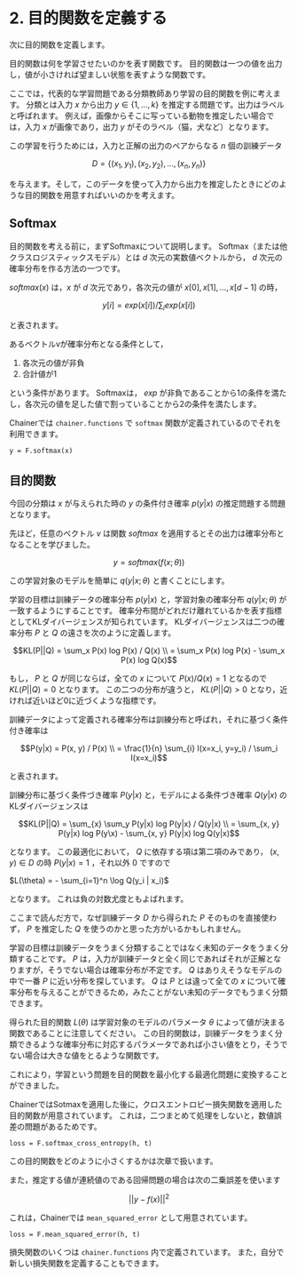 # 2. 目的関数を定義する

次に目的関数を定義します。

目的関数は何を学習させたいのかを表す関数です。
目的関数は一つの値を出力し，値が小さければ望ましい状態を表すような関数です。

ここでは，代表的な学習問題である分類教師あり学習の目的関数を例に考えます。
分類とは入力 $x$ から出力 $y \in \{1, ..., k\}$ を推定する問題です。出力はラベルと呼ばれます。
例えば，画像からそこに写っている動物を推定したい場合では，入力 $x$ が画像であり，出力 $y$ がそのラベル（猫，犬など）となります。

この学習を行うためには，入力と正解の出力のペアからなる $n$ 個の訓練データ

$$D = \{(x_1, y_1), (x_2, y_2), ..., (x_n, y_n)\}$$

を与えます。そして，このデータを使って入力から出力を推定したときにどのような目的関数を用意すればいいのかを考えます。

## Softmax

目的関数を考える前に，まずSoftmaxについて説明します。
Softmax（または他クラスロジスティックスモデル）とは $d$ 次元の実数値ベクトルから，
$d$ 次元の確率分布を作る方法の一つです。

$softmax(x)$ は，$x$ が $d$ 次元であり，各次元の値が $x[0], x[1], ..., x[d-1]$ の時，

$$y[i]=exp(x[i])/\sum_i exp(x[i])$$

と表されます。

あるベクトルvが確率分布となる条件として，

1. 各次元の値が非負
2. 合計値が1

という条件があります。
Softmaxは， $exp$ が非負であることから1の条件を満たし，各次元の値を足した値で割っていることから2の条件を満たします。

Chainerでは `chainer.functions` で `softmax` 関数が定義されているのでそれを利用できます。

```
y = F.softmax(x)
```

## 目的関数

今回の分類は $x$ が与えられた時の $y$ の条件付き確率 $p(y|x)$ の推定問題する問題となります。

先ほど，任意のベクトル $v$ は関数 $softmax$ を適用するとその出力は確率分布となることを学びました。

$$y = softmax(f(x; \theta))$$

この学習対象のモデルを簡単に $q(y|x; \theta)$ と書くことにします。

学習の目標は訓練データの確率分布 $p(y|x)$ と，学習対象の確率分布 $q(y|x; \theta)$ が一致するようにすることです。
確率分布間がどれだけ離れているかを表す指標としてKLダイバージェンスが知られています。
KLダイバージェンスは二つの確率分布 $P$ と $Q$ の遠さを次のように定義します。

```math
KL(P||Q) = \sum_x P(x) log P(x) / Q(x) \\
         = \sum_x P(x) log P(x) - \sum_x P(x) log Q(x)
```

もし， $P$ と $Q$ が同じならば，全ての $x$ について $P(x)/Q(x)=1$ となるので $KL(P||Q)=0$ となります。
この二つの分布が違うと， $KL(P||Q)>0$ となり，近ければ近いほど0に近づくような指標です。

訓練データによって定義される確率分布は訓練分布と呼ばれ，それに基づく条件付き確率は

```math
P(y|x) = P(x, y) / P(x) \\
       = \frac{1}{n} \sum_{i} I(x=x_i, y=y_i) / \sum_i I(x=x_i)
```

と表されます。

訓練分布に基づく条件づき確率 $P(y|x)$ と，モデルによる条件づき確率 $Q(y|x)$ のKLダイバージェンスは

```math
KL(P||Q) = \sum_{x} \sum_y P(y|x) log P(y|x) / Q(y|x) \\
        = \sum_{x, y} P(y|x) log P(y\x) - \sum_{x, y} P(y|x) log Q(y|x)
```

となります。
この最適化において， $Q$ に依存する項は第二項のみであり， $(x, y) \in D$ の時 $P(y|x)=1$ ，それ以外 $0$ ですので

$L(\theta) = - \sum_{i=1}^n \log Q(y_i | x_i)$

となります。
これは負の対数尤度ともよばれます。

ここまで読んだ方で，なぜ訓練データ $D$ から得られた $P$ そのものを直接使わず， $P$ を推定した $Q$ を使うのかと思った方がいるかもしれません。

学習の目標は訓練データをうまく分類することではなく未知のデータをうまく分類することです。
$P$ は，入力が訓練データと全く同じであればそれが正解となりますが，そうでない場合は確率分布が不定です。
$Q$ はありえそうなモデルの中で一番 $P$ に近い分布を探しています。
$Q$ は $P$ とは違って全ての $x$ について確率分布を与えることができるため，みたことがない未知のデータでもうまく分類できます。

得られた目的関数 $L(\theta)$ は学習対象のモデルのパラメータ $\theta$
によって値が決まる関数であることに注意してください。
この目的関数は，訓練データをうまく分類できるような確率分布に対応するパラメータであれば小さい値をとり，そうでない場合は大きな値をとるような関数です。

これにより，学習という問題を目的関数を最小化する最適化問題に変換することができました。

ChainerではSotmaxを適用した後に，クロスエントロピー損失関数を適用した目的関数が用意されています。
これは，二つまとめて処理をしないと，数値誤差の問題があるためです。

```
loss = F.softmax_cross_entropy(h, t)
```

この目的関数をどのように小さくするかは次章で扱います。

また，推定する値が連続値のである回帰問題の場合は次の二乗誤差を使います

$$||y - f(x)||^2$$

これは，Chainerでは `mean_squared_error` として用意されています。

```
loss = F.mean_squared_error(h, t)
```

損失関数のいくつは `chainer.functions` 内で定義されています。
また，自分で新しい損失関数を定義することもできます。
